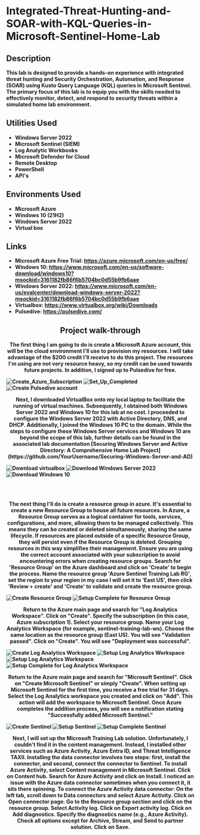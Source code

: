 <h1>Integrated-Threat-Hunting-and-SOAR-with-KQL-Queries-in-Microsoft-Sentinel-Home-Lab</h1>

<h2>Description</h2>
<b>This lab is designed to provide a hands-on experience with integrated threat hunting and Security Orchestration, Automation, and Response (SOAR) using Kusto Query Language (KQL) queries in Microsoft Sentinel. The primary focus of this lab is to equip you with the skills needed to effectively monitor, detect, and respond to security threats within a simulated home lab environment.<b/>
<br />

<h2>Utilities Used</h2>

- <b>Windows Server 2022</b> 
- <b>Microsoft Sentinel (SIEM)</b> 
- <b>Log Analytic Workbooks</b>
- <b>Microsoft Defender for Cloud</b>
- <b>Remote Desktop</b>
- <b>PowerShell</b>
- <b>API's</b>



<h2>Environments Used </h2>

- <b>Microsoft Azure</b>
- <b>Windows 10</b> (21H2)
- <b>Windows Server 2022
- <b>Virtual box</b>

<h2>Links</h2>

- <b>Microsoft Azure Free Trial:</b> https://azure.microsoft.com/en-us/free/
- <b>Windows 10:<b/> https://www.microsoft.com/en-us/software-download/windows10?msockid=3161182fb86f6b5704bc0d55b9fb6aae
- <b>Windows Server 2022:</b> https://www.microsoft.com/en-us/evalcenter/download-windows-server-2022?msockid=3161182fb86f6b5704bc0d55b9fb6aae
- <b>Virtualbox:</b> https://www.virtualbox.org/wiki/Downloads
- <b>Pulsedive:</b> https://pulsedive.com/
  

<h2 align="center">Project walk-through</h2>

<p align="center">
<b>The first thing I am going to do is create a Microsoft Azure account, this will be the cloud environment I'll use to provision my resources. I will take advantage of the $200 credit I'll receive to do this project. The resources I'm using are not very resource heavy, so my credit can be used towards future projects. In addition, I signed up to Pulsedive for free. </b> <br/>
</p>

![Create_Azure_Subscription](https://user-images.githubusercontent.com/108043108/225348757-c41744df-2be1-4ffc-87a6-aa258a4102ef.JPG)
![Set_Up_Completed](https://user-images.githubusercontent.com/108043108/225348950-5d9c01fa-a707-4813-a6f3-012c703c41df.JPG)
![Create Pulsedive account](https://github.com/StephenOwusuB/Integrated-Threat-Hunting-and-SOAR-with-KQL-Queries-in-Microsoft-Sentinel-Home-Lab/blob/main/images/images/pulsedive.png)

<p align="center">
<b>Next, I downloaded VirtualBox onto my local laptop to facilitate the running of virtual machines. Subsequently, I obtained both Windows Server 2022 and Windows 10 for this lab at no cost. I proceeded to configure the Windows Server 2022 with Active Directory, DNS, and DHCP. Additionally, I joined the Windows 10 PC to the domain. While the steps to configure these Windows Server services and Windows 10 are beyond the scope of this lab, further details can be found in the associated lab documentation [Securing Windows Server and Active Directory: A Comprehensive Home Lab Project](https://github.com/YourUsername/Securing-Windows-Server-and-AD) </b> <br/>
</p>

![Download virtualbox](https://github.com/StephenOwusuB/Integrated-Threat-Hunting-and-SOAR-with-KQL-Queries-in-Microsoft-Sentinel-Home-Lab/blob/main/images/images/virtualbox%20dw.png)
![Download Windows Server 2022](https://github.com/StephenOwusuB/Integrated-Threat-Hunting-and-SOAR-with-KQL-Queries-in-Microsoft-Sentinel-Home-Lab/blob/main/images/images/server2022.png)
![Download Windows 10](https://github.com/StephenOwusuB/Integrated-Threat-Hunting-and-SOAR-with-KQL-Queries-in-Microsoft-Sentinel-Home-Lab/blob/main/images/images/win10%20dw.png)


<br />
<br />
<p align="center">
<b>The next thing I'll do is create a resource group in azure. It's essential to create a new Resource Group to house all future resources. In Azure, a Resource Group serves as a logical container for tools, services, configurations, and more, allowing them to be managed collectively. This means they can be created or deleted simultaneously, sharing the same lifecycle. If resources are placed outside of a specific Resource Group, they will persist even if the Resource Group is deleted. Grouping resources in this way simplifies their management. Ensure you are using the correct account associated with your subscription to avoid encountering errors when creating resource groups. Search for 'Resource Group' on the Azure dashboard and click on 'Create' to begin the process. Name the resource group 'Azure Sentinel Training Lab RG', set the region to your region in my case I will set it to 'East US', then click 'Review + create' and 'Create' to validate and create the resource group.</b> <br/>
</p>

![Create Resource Group](https://github.com/StephenOwusuB/Integrated-Threat-Hunting-and-SOAR-with-KQL-Queries-in-Microsoft-Sentinel-Home-Lab/blob/main/images/images/deploy%20RG%201.png)
![Setup Complete for Resource Group](https://github.com/StephenOwusuB/Integrated-Threat-Hunting-and-SOAR-with-KQL-Queries-in-Microsoft-Sentinel-Home-Lab/blob/main/images/images/deploy%20RG%202.png)

<p align="center">
<b>Return to the Azure main page and search for "Log Analytics Workspace". Click on "Create". Specify the subscription (in this case, Azure subscription 1). Select your resource group. Name your Log Analytics Workspace (for example, sentinel-training-lab-ws). Choose the same location as the resource group (East US). You will see "Validation passed". Click on "Create". You will see "Deployment was successful".</b> <br/>
</p>

![Create Log Analytics Workspace](https://github.com/StephenOwusuB/Integrated-Threat-Hunting-and-SOAR-with-KQL-Queries-in-Microsoft-Sentinel-Home-Lab/blob/main/images/images/Log%20analytics%20workspaces%201.png)
![Setup Log Analytics Workspace](https://github.com/StephenOwusuB/Integrated-Threat-Hunting-and-SOAR-with-KQL-Queries-in-Microsoft-Sentinel-Home-Lab/blob/main/images/images/log%20analytics%20workspaces%202.png)
![Setup Log Analytics Workspace](https://github.com/StephenOwusuB/Integrated-Threat-Hunting-and-SOAR-with-KQL-Queries-in-Microsoft-Sentinel-Home-Lab/blob/main/images/images/log%20analytics%20workspace%203.png)
![Setup Complete for Log Analytics Workspace](https://github.com/StephenOwusuB/Integrated-Threat-Hunting-and-SOAR-with-KQL-Queries-in-Microsoft-Sentinel-Home-Lab/blob/main/images/images/log%20analytics%20workspace%204.png)


<p align="center">
<b>Return to the Azure main page and search for "Microsoft Sentinel". Click on "Create Microsoft Sentinel" or simply "Create". When setting up Microsoft Sentinel for the first time, you receive a free trial for 31 days. Select the Log Analytics workspace you created and click on "Add". This action will add the workspace to Microsoft Sentinel. Once Azure completes the addition process, you will see a notification stating "Successfully added Microsoft Sentinel."</b> <br/>
</p>

![Create Sentinel](https://github.com/StephenOwusuB/Integrated-Threat-Hunting-and-SOAR-with-KQL-Queries-in-Microsoft-Sentinel-Home-Lab/blob/main/images/images/sentinel%201.png)
![Setup Sentinel](https://github.com/StephenOwusuB/Integrated-Threat-Hunting-and-SOAR-with-KQL-Queries-in-Microsoft-Sentinel-Home-Lab/blob/main/images/images/sentinel%202.png)
![Setup Complete Sentinel](https://github.com/StephenOwusuB/Integrated-Threat-Hunting-and-SOAR-with-KQL-Queries-in-Microsoft-Sentinel-Home-Lab/blob/main/images/images/sentinel%203.png)

<p align="center">
<b>Next, I will set up the Microsoft Training Lab solution. Unfortunately, I couldn't find it in the content management. Instead, I installed other services such as Azure Activity, Azure Entra ID, and Threat Intelligence TAXII. Installing the data connector involves two steps: first, install the connector, and second, connect the connector to Sentinel. To install Azure Activity, select Content management in Microsoft Sentinel. Click on Content hub. Search for Azure Activity and click on Install. I noticed an issue with the Azure data connector sometimes when you connect it, it sits there spinning. To connect the Azure Activity data connector: On the left tab, scroll down to Data connectors and select Azure Activity. Click on Open connector page. Go to the Resource group section and click on the resource group. Select Activity log. Click on Export activity log. Click on Add diagnostics. Specify the diagnostics name (e.g., Azure Activity). Check all options except for Archive, Stream, and Send to partner solution. Click on Save.

</b> <br/>
</p>


